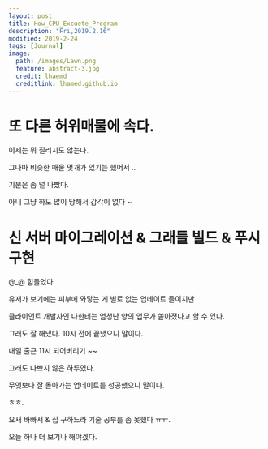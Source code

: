 ```yaml
---
layout: post
title: How_CPU_Excuete_Program
description: "Fri,2019.2.16"
modified: 2019-2-24
tags: [Journal]
image:
  path: /images/Lawn.png
  feature: abstract-3.jpg
  credit: lhaemd
  creditlink: lhamed.github.io
---
```


# 또 다른 허위매물에 속다.

이제는 뭐 질리지도 않는다. 

그나마 비슷한 매물 몇개가 있기는 했어서 .. 

기분은 좀 덜 나빴다.

아니 그냥 하도 많이 당해서 감각이 없다 ~ 

# 신 서버 마이그레이션 & 그래들 빌드 & 푸시 구현 

@_@ 힘들었다. 

유저가 보기에는 피부에 와닿는 게 별로 없는 업데이트 들이지만

클라이언트 개발자인 나한테는 엄청난 양의 업무가 쏟아졌다고 할 수 있다. 

그래도 잘 해냈다. 10시 전에 끝냈으니 말이다.

내일 출근 11시 되어버리기 ~~ 

그래도 나쁘지 않은 하루였다.

무엇보다 잘 돌아가는 업데이트를 성공했으니 말이다. 

ㅎㅎ. 

요새 바빠서 & 집 구하느라 기술 공부를 좀 못했다 ㅠㅠ. 

오늘 하나 더 보기나 해야겠다. 


